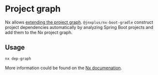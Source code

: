 # Project graph

Nx allows [extending the project graph](https://nx.dev/latest/angular/structure/project-graph-plugins#extending-the-project-graph-of-nx).
`@jnxplus/nx-boot-gradle` construct project dependencies automatically by analyzing Spring Boot projects and add them to the Nx project graph.

## Usage

```bash
nx dep-graph
```

More information could be found on the [Nx documenation](https://nx.dev/latest/angular/cli/dep-graph#dep-graph).
